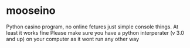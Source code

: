 # mooseino
Python casino program, no online fetures just simple console things. At least it works fine 
Please make sure you have a python interperater (v 3.0 and up) on your computer as it wont run any other way

